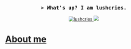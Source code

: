 <h3 align="center">
        <samp>&gt; What's up? I am <b>lushcries.</b></samp>
</h3>

<p align="center">
  <a href="https://www.instagram.com/xsslush/" target="_blank">
    <img src="https://img.shields.io/badge/Instagram-fe4164?style=for-the-badge&logo=instagram&logoColor=white" alt="lushcries">
  </a>
  <a href="www.linkedin.com/in/ana-sarah-reis-6623652b3" target="blank">
    <img src="https://img.shields.io/badge/LinkedIn-0077B5?style=for-the-badge&logo=linkedin&logoColor=white">
</p>

# About me


<!---
lushcries/lushcries is a ✨ special ✨ repository because its `README.md` (this file) appears on your GitHub profile.
You can click the Preview link to take a look at your changes.
--->
